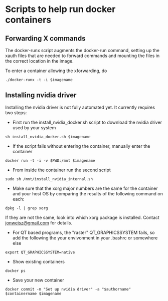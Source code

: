 <h1>Scripts to help run docker containers</h1>

<h2>Forwarding X commands</h2>
The docker-runx script augments the docker-run command, setting up the xauth files that are needed to forward commands and mounting the files in the correct location in the image. 

To enter a container allowing the xforwarding, do 
```
./docker-runx -t -i $imagename 
```

<h2>Installing nvidia driver</h2>

Installing the nvidia driver is not fully automated yet. It currently requires two steps:

* First run the install_nvidia_docker.sh script to download the nvidia driver used by your system

``` 
sh install_nvidia_docker.sh $imagename
```
* If the script fails without entering the container, manually enter the container

```
docker run -t -i -v $PWD:/mnt $imagename
```
* From inside the container run the second script

```
sudo sh /mnt/install_nvidia_internal.sh
```
* Make sure that the xorg major numbers are the same for the container and your host OS by comparing the results of the following command on each:

```
dpkg -l | grep xorg
```

If they are not the same, look into which xorg package is installed. Contact jonweisz@gmail.com for details. 

* For QT based programs, the "raster" QT_GRAPHICSSYSTEM fails, so add the following the your envivonment in your .bashrc or somewhere else

```
export QT_GRAPHICSSYSTEM=native
```

* Show existing containers
```
docker ps
```

* Save your new container
```
docker commit -m "Set up nvidia driver" -a "$authorname" $containername $imagename
```


